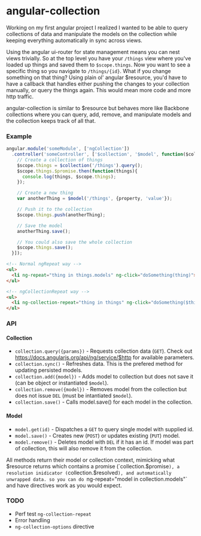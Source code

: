 angular-collection
==================

Working on my first angular project I realized I wanted to be able to query collections of data and manipulate the models on the collection while keeping everything automatically in sync across views.

Using the angular ui-router for state management means you can nest views trivially. So at the top level you have your `/things` view where you've loaded up things and saved them to `$scope.things`. Now you want to see a specific thing so you navigate to `/things/{id}`. What if you change something on that thing? Using plain ol' angular $resource, you'd have to have a callback that handles either pushing the changes to your collection manually, or query the things again. This would mean more code and more http traffic.

angular-collection is similar to $resource but behaves more like Backbone collections where you can query, add, remove, and manipulate models and the collection keeps track of all that.

### Example

``` javascript
angular.module('someModule', ['ngCollection'])
  .controller('someController', ['$collection', '$model', function($collection, $model){
    // Create a collection of things
    $scope.things = $collection('/things').query();
    $scope.things.$promise.then(function(things){
      console.log(things, $scope.things);
    });

    // Create a new thing
    var anotherThing = $model('/things', {property, 'value'});

    // Push it to the collection
    $scope.things.push(anotherThing);

    // Save the model
    anotherThing.save();

    // You could also save the whole collection
    $scope.things.save();
  }]);
```

``` html
<!-- Normal ngRepeat way -->
<ul>
  <li ng-repeat="thing in things.models" ng-click="doSomething(thing)">{{ thing.attributes.id }}</li>
</ul>

<!-- ngCollectionRepeat way -->
<ul>
  <li ng-collection-repeat="thing in things" ng-click="doSomething($this)">{{ thing.id }}</li>
</ul>
```

### API

#### Collection

* `collection.query({params})` - Requests collection data (`GET`). Check out https://docs.angularjs.org/api/ng/service/$http for available parameters.
* `collection.sync()` - Refreshes data. This is the prefered method for updating persisted models.
* `collection.add({model})` - Adds model to collection but does not save it (can be object or instantiated `$model`).
* `collection.remove({model})` - Removes model from the collection but does not issue `DEL` (must be intantiated `$model`).
* `collection.save()` - Calls model.save() for each model in the collection.

#### Model

* `model.get(id)` - Dispatches a `GET` to query single model with supplied id.
* `model.save()` - Creates new (`POST`) or updates existing (`PUT`) model.
* `model.remove()` - Deletes model with `DEL` if it has an id. If model was part of collection, this will also remove it from the collection.

All methods return their model or collection context, mimicking what $resource returns which contains a promise (`collection.$promise`), a resolution inidicator (`collection.$resolved`), and automatically unwrapped data. so you can do `ng-repeat="model in collection.models"` and have directives work as you would expect.

### TODO

* Perf test `ng-collection-repeat`
* Error handling
* `ng-collection-options` directive
